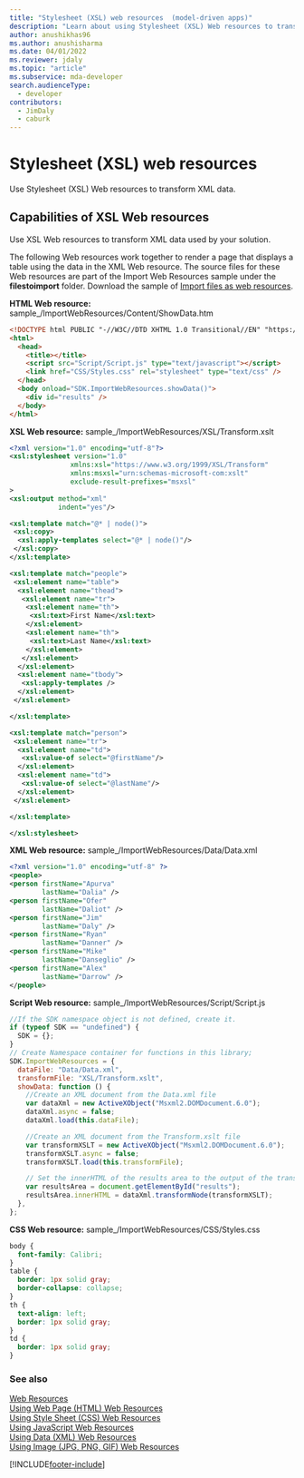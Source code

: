 ```yaml
---
title: "Stylesheet (XSL) web resources  (model-driven apps)"
description: "Learn about using Stylesheet (XSL) Web resources to transform XML data."
author: anushikhas96
ms.author: anushisharma
ms.date: 04/01/2022
ms.reviewer: jdaly
ms.topic: "article"
ms.subservice: mda-developer
search.audienceType:
  - developer
contributors:
  - JimDaly
  - caburk
---
```


# Stylesheet (XSL) web resources

<!-- https://learn.microsoft.com/dynamics365/customer-engagement/developer/stylesheet-xsl-web-resources -->

Use Stylesheet (XSL) Web resources to transform XML data.

## Capabilities of XSL Web resources

Use XSL Web resources to transform XML data used by your solution.

The following Web resources work together to render a page that displays a table using the data in the XML Web resource. The source files for these Web resources are part of the Import Web Resources sample under the **filestoimport** folder. Download the sample of [Import files as web resources](https://github.com/microsoft/PowerApps-Samples/tree/master/dataverse/orgsvc/C%23/ImportWebResources).

**HTML Web resource:** sample\_/ImportWebResources/Content/ShowData.htm

```html
<!DOCTYPE html PUBLIC "-//W3C//DTD XHTML 1.0 Transitional//EN" "https://www.w3.org/TR/xhtml1/DTD/xhtml1-transitional.dtd">
<html>
  <head>
    <title></title>
    <script src="Script/Script.js" type="text/javascript"></script>
    <link href="CSS/Styles.css" rel="stylesheet" type="text/css" />
  </head>
  <body onload="SDK.ImportWebResources.showData()">
    <div id="results" />
  </body>
</html>
```

**XSL Web resource:** sample\_/ImportWebResources/XSL/Transform.xslt

```xml
<?xml version="1.0" encoding="utf-8"?>
<xsl:stylesheet version="1.0"
               xmlns:xsl="https://www.w3.org/1999/XSL/Transform"
               xmlns:msxsl="urn:schemas-microsoft-com:xslt"
               exclude-result-prefixes="msxsl"
>
<xsl:output method="xml"
            indent="yes"/>

<xsl:template match="@* | node()">
 <xsl:copy>
  <xsl:apply-templates select="@* | node()"/>
 </xsl:copy>
</xsl:template>

<xsl:template match="people">
 <xsl:element name="table">
  <xsl:element name="thead">
   <xsl:element name="tr">
    <xsl:element name="th">
     <xsl:text>First Name</xsl:text>
    </xsl:element>
    <xsl:element name="th">
     <xsl:text>Last Name</xsl:text>
    </xsl:element>
   </xsl:element>
  </xsl:element>
  <xsl:element name="tbody">
   <xsl:apply-templates />
  </xsl:element>
 </xsl:element>

</xsl:template>

<xsl:template match="person">
 <xsl:element name="tr">
  <xsl:element name="td">
   <xsl:value-of select="@firstName"/>
  </xsl:element>
  <xsl:element name="td">
   <xsl:value-of select="@lastName"/>
  </xsl:element>
 </xsl:element>

</xsl:template>

</xsl:stylesheet>

```

**XML Web resource:** sample\_/ImportWebResources/Data/Data.xml

```xml
<?xml version="1.0" encoding="utf-8" ?>
<people>
<person firstName="Apurva"
        lastName="Dalia" />
<person firstName="Ofer"
        lastName="Daliot" />
<person firstName="Jim"
        lastName="Daly" />
<person firstName="Ryan"
        lastName="Danner" />
<person firstName="Mike"
        lastName="Danseglio" />
<person firstName="Alex"
        lastName="Darrow" />
</people>
```

**Script Web resource:** sample\_/ImportWebResources/Script/Script.js

```javascript
//If the SDK namespace object is not defined, create it.
if (typeof SDK == "undefined") {
  SDK = {};
}
// Create Namespace container for functions in this library;
SDK.ImportWebResources = {
  dataFile: "Data/Data.xml",
  transformFile: "XSL/Transform.xslt",
  showData: function () {
    //Create an XML document from the Data.xml file
    var dataXml = new ActiveXObject("Msxml2.DOMDocument.6.0");
    dataXml.async = false;
    dataXml.load(this.dataFile);

    //Create an XML document from the Transform.xslt file
    var transformXSLT = new ActiveXObject("Msxml2.DOMDocument.6.0");
    transformXSLT.async = false;
    transformXSLT.load(this.transformFile);

    // Set the innerHTML of the results area to the output of the transformation.
    var resultsArea = document.getElementById("results");
    resultsArea.innerHTML = dataXml.transformNode(transformXSLT);
  },
};
```

**CSS Web resource:** sample\_/ImportWebResources/CSS/Styles.css

```css
body {
  font-family: Calibri;
}
table {
  border: 1px solid gray;
  border-collapse: collapse;
}
th {
  text-align: left;
  border: 1px solid gray;
}
td {
  border: 1px solid gray;
}
```

### See also

[Web Resources](web-resources.md)  
 [Using Web Page (HTML) Web Resources](webpage-html-web-resources.md)  
 [Using Style Sheet (CSS) Web Resources](css-web-resources.md)  
 [Using JavaScript Web Resources](script-jscript-web-resources.md)  
 [Using Data (XML) Web Resources](data-xml-web-resources.md)  
 [Using Image (JPG, PNG, GIF) Web Resources](image-web-resources.md)

[!INCLUDE[footer-include](../../includes/footer-banner.md)]
